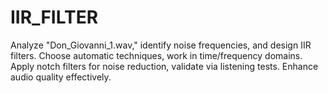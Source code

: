 # IIR_FILTER
Analyze "Don_Giovanni_1.wav," identify noise frequencies, and design IIR filters. Choose automatic techniques, work in time/frequency domains. Apply notch filters for noise reduction, validate via listening tests. Enhance audio quality effectively.
